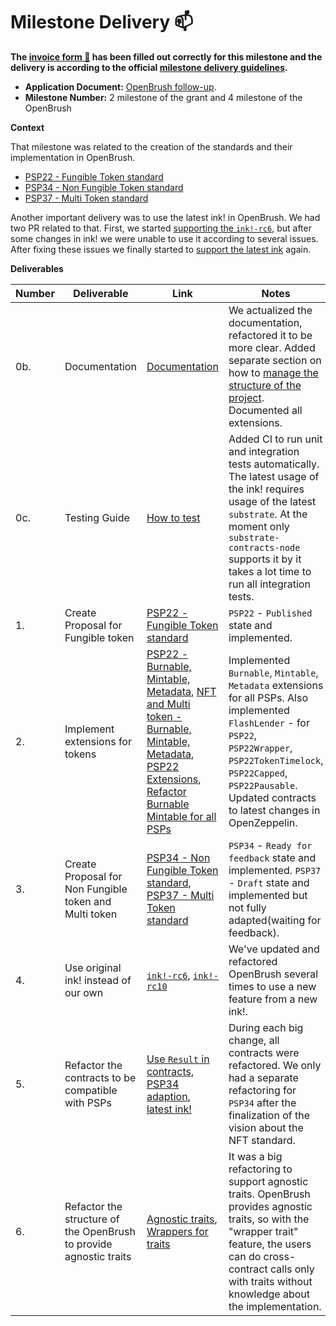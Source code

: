 # Milestone Delivery :mailbox:

**The [invoice form :pencil:](https://docs.google.com/forms/d/e/1FAIpQLSfmNYaoCgrxyhzgoKQ0ynQvnNRoTmgApz9NrMp-hd8mhIiO0A/viewform) has been filled out correctly for this milestone and the delivery is according to the official [milestone delivery guidelines](https://github.com/w3f/Grants-Program/blob/master/docs/milestone-deliverables-guidelines.md).**  

* **Application Document:** [OpenBrush follow-up](https://github.com/w3f/Grants-Program/pull/621).
* **Milestone Number:** 2 milestone of the grant and 4 milestone of the OpenBrush

**Context**

That milestone was related to the creation of the standards and their implementation in OpenBrush.
- [PSP22 - Fungible Token standard](https://github.com/w3f/PSPs/pull/22)
- [PSP34 - Non Fungible Token standard](https://github.com/w3f/PSPs/pull/34)
- [PSP37 - Multi Token standard](https://github.com/w3f/PSPs/pull/37)

Another important delivery was to use the latest ink! in OpenBrush.
We had two PR related to that. First, we started [supporting the `ink!-rc6`](https://github.com/Supercolony-net/openbrush-contracts/pull/53), but after some changes in ink! we were unable to use it according to several issues.
After fixing these issues we finally started to [support the latest ink](https://github.com/Supercolony-net/openbrush-contracts/pull/78) again.

**Deliverables**

| Number | Deliverable                                                         | Link                                                                                                                                                                                                                                                                                                                                                                                                                        | Notes                                                                                                                                                                                                                                            |
|--------|---------------------------------------------------------------------|-----------------------------------------------------------------------------------------------------------------------------------------------------------------------------------------------------------------------------------------------------------------------------------------------------------------------------------------------------------------------------------------------------------------------------|--------------------------------------------------------------------------------------------------------------------------------------------------------------------------------------------------------------------------------------------------|
| 0b.    | Documentation                                                       | [Documentation](https://docs.openbrush.io)                                                                                                                                                                                                                                                                                                                                                                                  | We actualized the documentation, refactored it to be more clear. Added separate section on how to [manage the structure of the project](https://docs.openbrush.io/smart-contracts/example/overview). Documented all extensions.                  |
| 0c.    | Testing Guide                                                       | [How to test](https://github.com/Supercolony-net/openbrush-contracts#installation--testing)                                                                                                                                                                                                                                                                                                                                 | Added CI to run unit and integration tests automatically. The latest usage of the ink! requires usage of the latest `substrate`. At the moment only `substrate-contracts-node` supports it by it takes a lot time to run all integration tests.  |
| 1.     | Create Proposal for Fungible token                                  | [PSP22 - Fungible Token standard](https://github.com/w3f/PSPs/pull/22)                                                                                                                                                                                                                                                                                                                                                      | `PSP22` - `Published` state and implemented.                                                                                                                                                                                                     |
| 2.     | Implement extensions for tokens                                     | [PSP22 - Burnable, Mintable, Metadata](https://github.com/Supercolony-net/openbrush-contracts/pull/43), [NFT and Multi token - Burnable, Mintable, Metadata](https://github.com/Supercolony-net/openbrush-contracts/pull/45), [PSP22 Extensions](https://github.com/Supercolony-net/openbrush-contracts/pull/47), [Refactor Burnable Mintable for all PSPs](https://github.com/Supercolony-net/openbrush-contracts/pull/73) | Implemented `Burnable`, `Mintable`, `Metadata` extensions for all PSPs. Also implemented `FlashLender` - for `PSP22`, `PSP22Wrapper`, `PSP22TokenTimelock`, `PSP22Capped`, `PSP22Pausable`. Updated contracts to latest changes in OpenZeppelin. |
| 3.     | Create Proposal for Non Fungible token and Multi token              | [PSP34 - Non Fungible Token standard](https://github.com/w3f/PSPs/pull/34), [PSP37 - Multi Token standard](https://github.com/w3f/PSPs/pull/37)                                                                                                                                                                                                                                                                             | `PSP34` - `Ready for feedback` state and implemented. `PSP37` - `Draft` state and implemented but not fully adapted(waiting for feedback).                                                                                                       |
| 4.     | Use original ink! instead of our own                                | [`ink!-rc6`](https://github.com/Supercolony-net/openbrush-contracts/pull/53), [`ink!-rc10`](https://github.com/Supercolony-net/openbrush-contracts/pull/78)                                                                                                                                                                                                                                                                 | We've updated and refactored OpenBrush several times to use a new feature from a new ink!.                                                                                                                                                       |
| 5.     | Refactor the contracts to be compatible with PSPs                   | [Use `Result` in contracts](https://github.com/Supercolony-net/openbrush-contracts/pull/51), [PSP34 adaption](https://github.com/Supercolony-net/openbrush-contracts/pull/74), [latest ink!](https://github.com/Supercolony-net/openbrush-contracts/pull/78)                                                                                                                                                                | During each big change, all contracts were refactored. We only had a separate refactoring for `PSP34` after the finalization of the vision about the NFT standard.                                                                               |
| 6.     | Refactor the structure of the OpenBrush to provide agnostic traits  | [Agnostic traits](https://github.com/Supercolony-net/openbrush-contracts/pull/58), [Wrappers for traits](https://github.com/Supercolony-net/openbrush-contracts/pull/54)                                                                                                                                                                                                                                                    | It was a big refactoring to support agnostic traits. OpenBrush provides agnostic traits, so with the "wrapper trait" feature, the users can do cross-contract calls only with traits without knowledge about the implementation.                 |
